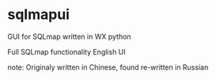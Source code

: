 # sqlmapui
GUI for SQLmap written in WX python

Full SQLmap functionality
English UI

note: Originaly written in Chinese, found re-written in Russian
